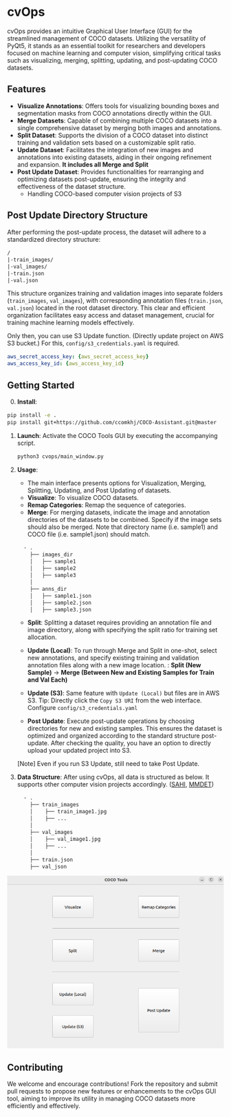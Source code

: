 # cvOps

cvOps provides an intuitive Graphical User Interface (GUI) for the streamlined management of COCO datasets. Utilizing the versatility of PyQt5, it stands as an essential toolkit for researchers and developers focused on machine learning and computer vision, simplifying critical tasks such as visualizing, merging, splitting, updating, and post-updating COCO datasets.

## Features

- **Visualize Annotations**: Offers tools for visualizing bounding boxes and segmentation masks from COCO annotations directly within the GUI.
- **Merge Datasets**: Capable of combining multiple COCO datasets into a single comprehensive dataset by merging both images and annotations.
- **Split Dataset**: Supports the division of a COCO dataset into distinct training and validation sets based on a customizable split ratio.
- **Update Dataset**: Facilitates the integration of new images and annotations into existing datasets, aiding in their ongoing refinement and expansion. **It includes all Merge and Split**
- **Post Update Dataset**: Provides functionalities for rearranging and optimizing datasets post-update, ensuring the integrity and effectiveness of the dataset structure.
  - Handling COCO-based computer vision projects of S3

## Post Update Directory Structure

After performing the post-update process, the dataset will adhere to a standardized directory structure:

```
/
|-train_images/
|-val_images/
|-train.json
|-val.json
```

This structure organizes training and validation images into separate folders (`train_images`, `val_images`), with corresponding annotation files (`train.json`, `val.json`) located in the root dataset directory. This clear and efficient organization facilitates easy access and dataset management, crucial for training machine learning models effectively.

Only then, you can use S3 Update function. (Directly update project on AWS S3 bucket.)
For this, `config/s3_credentials.yaml` is required.

```yaml
aws_secret_access_key: {aws_secret_access_key}
aws_access_key_id: {aws_access_key_id} 
```


## Getting Started

0. **Install**: 
  ```bash
  pip install -e .
  pip install git+https://github.com/ccomkhj/COCO-Assistant.git@master
  ```

1. **Launch**: Activate the COCO Tools GUI by executing the accompanying script.

    ```bash
    python3 cvops/main_window.py
    ```

2. **Usage**:
    - The main interface presents options for Visualization, Merging, Splitting, Updating, and Post Updating of datasets.
    - **Visualize**: To visualize COCO datasets.
    - **Remap Categories**: Remap the sequence of categories.
    - **Merge**: For merging datasets, indicate the image and annotation directories of the datasets to be combined. Specify if the image sets 
    should also be merged. Note that directory name (i.e. sample1) and COCO file (i.e. sample1.json) should match.
    ```   
      - .
        ├── images_dir
        │   ├── sample1
        │   ├── sample2
        │   ├── sample3
        │
        ├── anns_dir
        │   ├── sample1.json
        │   ├── sample2.json
        │   ├── sample3.json
    ```
    - **Split**: Splitting a dataset requires providing an annotation file and image directory, along with specifying the split ratio for training set allocation.
    - **Update (Local)**: To run through Merge and Split in one-shot, select new annotations, and specify existing training and validation annotation files along with a new image location.
      : **Split (New Sample)** -> **Merge (Between New and Existing Samples for Train and Val Each)**
  
    - **Update (S3)**: Same feature with `Update (Local)` but files are in AWS S3. Tip: Directly click the `Copy S3 URI` from the web interface. Configure `config/s3_credentials.yaml`
    - **Post Update**: Execute post-update operations by choosing directories for new and existing samples. This ensures the dataset is optimized and organized according to the standard structure post-update. After checking the quality, you have an option to directly upload your updated project into S3.

    [Note] Even if you run S3 Update, still need to take Post Update.


3. **Data Structure**: After using cvOps, all data is structured as below. It supports other computer vision projects accordingly. ([SAHI](https://github.com/obss/sahi), [MMDET](https://github.com/open-mmlab/mmdetection))
    ```   
      - .
        ├── train_images
        │    ├── train_image1.jpg
        │    ├── ...
        │
        ├── val_images
        │    ├── val_image1.jpg
        │    ├── ...
        │
        ├── train.json
        ├── val_json
    ```

![COCO Tools](demo/COCO_Tools.png)



## Contributing

We welcome and encourage contributions! Fork the repository and submit pull requests to propose new features or enhancements to the cvOps GUI tool, aiming to improve its utility in managing COCO datasets more efficiently and effectively.